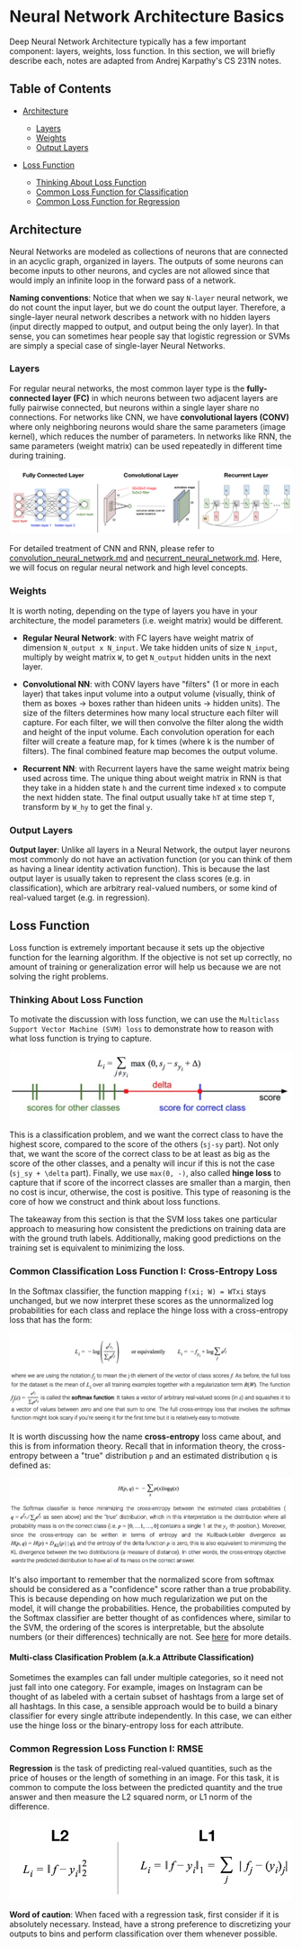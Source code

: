# Neural Network Architecture Basics

Deep Neural Network Architecture typically has a few important component: layers, weights, loss function. In this section, we will briefly describe each, notes are adapted from Andrej Karpathy's CS 231N notes.

## Table of Contents

* [Architecture](https://github.com/robert8138/deep-learning-deliberate-practice/blob/master/concepts/neural_network_architecture_basics.md#architecture)
	* [Layers](https://github.com/robert8138/deep-learning-deliberate-practice/blob/master/concepts/neural_network_architecture_basics.md#layers)
	* [Weights](https://github.com/robert8138/deep-learning-deliberate-practice/blob/master/concepts/neural_network_architecture_basics.md#weights)
	* [Output Layers](https://github.com/robert8138/deep-learning-deliberate-practice/blob/master/concepts/neural_network_architecture_basics.md#output-layers)

* [Loss Function](https://github.com/robert8138/deep-learning-deliberate-practice/blob/master/concepts/neural_network_architecture_basics.md#loss-function)
	* [Thinking About Loss Function]()
	* [Common Loss Function for Classification](https://github.com/robert8138/deep-learning-deliberate-practice/blob/master/concepts/neural_network_architecture_basics.md#common-classification-loss-function-i-cross-entropy-loss)
	* [Common Loss Function for Regression](https://github.com/robert8138/deep-learning-deliberate-practice/blob/master/concepts/neural_network_architecture_basics.md#common-regression-loss-function-i-rmse)

## Architecture

Neural Networks are modeled as collections of neurons that are connected in an acyclic graph, organized in layers. The outputs of some neurons can become inputs to other neurons, and cycles are not allowed since that would imply an infinite loop in the forward pass of a network.

**Naming conventions**: Notice that when we say `N-layer` neural network, we do not count the input layer, but we do count the output layer. Therefore, a single-layer neural network describes a network with no hidden layers (input directly mapped to output, and output being the only layer). In that sense, you can sometimes hear people say that logistic regression or SVMs are simply a special case of single-layer Neural Networks.

### Layers

For regular neural networks, the most common layer type is the **fully-connected layer (FC)** in which neurons between two adjacent layers are fully pairwise connected, but neurons within a single layer share no connections. For networks like CNN, we have **convolutional layers (CONV)** where only neighboring neurons would share the same parameters (image kernel), which reduces the number of parameters. In networks like RNN, the same parameters (weight matrix) can be used repeatedly in different time during training.

![Layer Types](pictures/layers.png)

For detailed treatment of CNN and RNN, please refer to [convolution_neural_network.md](https://github.com/robert8138/deep-learning-deliberate-practice/blob/master/concepts/convolutional_neural_network.md) and [necurrent_neural_network.md](https://github.com/robert8138/deep-learning-deliberate-practice/blob/master/concepts/recurrent_neural_network.md). Here, we will focus on regular neural network and high level concepts.

### Weights

It is worth noting, depending on the type of layers you have in your architecture, the model parameters (i.e. weight matrix) would be different.

* **Regular Neural Network**: with FC layers have weight matrix of dimension `N_output x N_input`. We take hidden units of size `N_input`, multiply by weight matrix `W`, to get `N_output` hidden units in the next layer.

* **Convolutional NN**: with CONV layers have "filters" (1 or more in each layer) that takes input volume into a output volume (visually, think of them as boxes -> boxes rather than hideen units -> hidden units). The size of the filters determines how many local structure each filter will capture. For each filter, we will then convolve the filter along the width and height of the input volume. Each convolution operation for each filter will create a feature map, for k times (where k is the number of filters). The final combined feature map becomes the output volume.

* **Recurrent NN**: with Recurrent layers have the same weight matrix being used across time. The unique thing about weight matrix in RNN is that they take in a hidden state `h` and the current time indexed `x` to compute the next hidden state. The final output usually take `hT` at time step `T`, transform by `W_hy` to get the final `y`.

### Output Layers

**Output layer**: Unlike all layers in a Neural Network, the output layer neurons most commonly do not have an activation function (or you can think of them as having a linear identity activation function). This is because the last output layer is usually taken to represent the class scores (e.g. in classification), which are arbitrary real-valued numbers, or some kind of real-valued target (e.g. in regression).

## Loss Function

Loss function is extremely important because it sets up the objective function for the learning algorithm. If the objective is not set up correctly, no amount of training or generalization error will help us because we are not solving the right problems. 

### Thinking About Loss Function

To motivate the discussion with loss function, we can use the `Multiclass Support Vector Machine (SVM) loss` to demonstrate how to reason with what loss function is trying to capture.

![SVM Loss Function](pictures/svm_loss.png)

This is a classification problem, and we want the correct class to have the highest score, compared to the score of the others (`sj-sy` part). Not only that, we want the score of the correct class to be at least as big as the score of the other classes, and a penalty will incur if this is not the case (`sj_sy + \delta` part). Finally, we use `max(0, -)`, also called **hinge loss** to capture that if score of the incorrect classes are smaller than a margin, then no cost is incur, otherwise, the cost is positive. This type of reasoning is the core of how we construct and think about loss functions.

The takeaway from this section is that the SVM loss takes one particular approach to measuring how consistent the predictions on training data are with the ground truth labels. Additionally, making good predictions on the training set is equivalent to minimizing the loss.

### Common Classification Loss Function I: Cross-Entropy Loss

In the Softmax classifier, the function mapping `f(xi; W) = WTxi` stays unchanged, but we now interpret these scores as the unnormalized log probabilities for each class and replace the hinge loss with a cross-entropy loss that has the form:

![Cross Entropy Loss](pictures/cross_entropy_loss.png)

It is worth discussing how the name **cross-entropy** loss came about, and this is from information theory. Recall that in information theory, the cross-entropy between a "true" distribution `p` and an estimated distribution `q` is defined as:

![Cross Entropy Information Theory](pictures/cross_entropy_information_theory.png)

It's also important to remember that the normalized score from softmax should be considered as a "confidence" score rather than a true probability. This is because depending on how much regularization we put on the model, it will change the probabilities. Hence, the probabilities computed by the Softmax classifier are better thought of as confidences where, similar to the SVM, the ordering of the scores is interpretable, but the absolute numbers (or their differences) technically are not. See [here](http://cs231n.github.io/linear-classify/#svmvssoftmax) for more details.

#### Multi-class Clasification Problem (a.k.a Attribute Classification)

Sometimes the examples can fall under multiple categories, so it need not just fall into one category. For example, images on Instagram can be thought of as labeled with a certain subset of hashtags from a large set of all hashtags. In this case, a sensible approach would be to build a binary classifier for every single attribute independently. In this case, we can either use the hinge loss or the binary-entropy loss for each attribute.

### Common Regression Loss Function I: RMSE

**Regression** is the task of predicting real-valued quantities, such as the price of houses or the length of something in an image. For this task, it is common to compute the loss between the predicted quantity and the true answer and then measure the L2 squared norm, or L1 norm of the difference.

![Regression Loss](pictures/regression_loss.png)

**Word of caution**: When faced with a regression task, first consider if it is absolutely necessary. Instead, have a strong preference to discretizing your outputs to bins and perform classification over them whenever possible.






